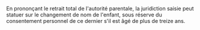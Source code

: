 En prononçant le retrait total de l'autorité parentale, la juridiction saisie peut statuer sur le changement de nom de l'enfant, sous réserve du consentement personnel de ce dernier s'il est âgé de plus de treize ans.
